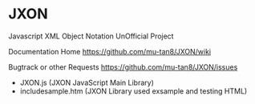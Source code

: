# JXON
Javascript XML Object Notation UnOfficial Project

Documentation Home https://github.com/mu-tan8/JXON/wiki

Bugtrack or other Requests https://github.com/mu-tan8/JXON/issues

* JXON.js (JXON JavaScript Main Library)
* includesample.htm (JXON Library used exsample and testing HTML)
